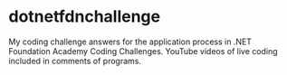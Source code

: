 # dotnetfdnchallenge
My coding challenge answers for the application process in .NET Foundation Academy Coding Challenges. YouTube videos of live coding included in comments of programs. 
